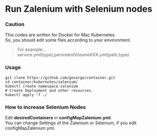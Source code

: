 # Run Zalenium with Selenium nodes

### Caution

This codes are written for Docker for Mac Kubernetes.  
So, you should edit some files according to your environment.
> For example...  
>    service.yml(type),persistentVolumeXXX.yml(path,type)

### Usage

```
git clone https://github.com/govargo/container.git
cd container/kubernetes/zalenium/
kubectl create namespace zalenium
# Create Deployment and other resources.
kubectl apply -f ./
```

### How to increase Selenium Nodes

Edit **desiredContainers** in **configMapZalenium.yml**.   
You can change Settings of the Zalenium or Selenium, if you edit configMapZalenium.yml.
